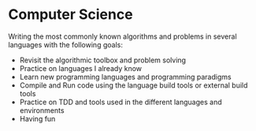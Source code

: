 # Computer Science

Writing the most commonly known algorithms and problems in several languages with the following goals:

  - Revisit the algorithmic toolbox and problem solving
  - Practice on languages I already know
  - Learn new programming languages and programming paradigms
  - Compile and Run code using the language build tools or external build tools
  - Practice on TDD and tools used in the different languages and environments
  - Having fun
